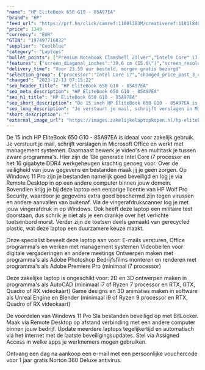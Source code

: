 ```yaml
---
"name": "HP EliteBook 650 G10 - 85A97EA"
"brand": "HP"
"feed_url": "https://prf.hn/click/camref:1100l383M/creativeref:1101l84031/destination:https%3A%2F%2Fwww.coolblue.nl%2Fproduct%2F932935"
"price": 1349
"currency": "EUR"
"GTIN": "197497716832"
"supplier": "Coolblue"
"category": "Laptops"
"bullet_points": ["Premium Notebook Clamshell Zilver","Intel® Core™ i7 i7-1355U 1,7 GHz","39,6 cm (15.6\") Full HD 1920 x 1080 Pixels IPS 16:9","16 GB DDR4-SDRAM 3200 MHz 1 x 16 GB","512 GB SSD","Intel Iris Xe Graphics","Wi-Fi 6E (802.11ax) Ethernet LAN 10,100,1000 Mbit/s Bluetooth 5.3","Lithium-Ion (Li-Ion) 51 Wh 65 W","Windows 11 Pro"]
"features": {"screen_diagonal_inches":"39,6 cm (15.6\")","screen_resolution":"1920 x 1080 Pixels","processor_family":"Intel® Core™ i7","memory_size":"16 GB","memory_type":"DDR4-SDRAM","total_storage_space":"512 GB","operating_system":"Windows 11 Pro","battery_capacity":"51 Wh","width":"359,4 mm","depth":"233,9 mm","height":"19,9 mm","weight":"1,78 kg"}
"delivery_time": "Voor 23.59 uur besteld, morgen gratis bezorgd"
"selection_group": {"processor":"Intel Core i7","changed_price_past_3_days":false,"product_family":"EliteBook"}
"changed": "2023-12-13 07:15:22"
"seo_header_title": "HP EliteBook 650 G10 - 85A97EA"
"seo_meta_description": "HP EliteBook 650 G10 - 85A97EA"
"seo_h1_title": "HP EliteBook 650 G10 - 85A97EA"
"seo_short_description": "De 15 inch HP EliteBook 650 G10 - 85A97EA is ideaal voor zakelijk gebruik."
"seo_long_description": "Je verstuurt je mail, schrijft verslagen in Microsoft Office en werkt met management systemen. Daarnaast bewerk je video's en multitask je tussen zware programma's. Hier zijn de 13e generatie Intel Core i7 processor en het 16 gigabyte DDR4 werkgeheugen krachtig genoeg voor. Over de veiligheid van jouw gegevens en bestanden maak jij je geen zorgen. Op Windows 11 Pro zijn je bestanden namelijk goed beveiligd en log je via Remote Desktop in op een andere computer binnen jouw domein. Bovendien krijg je bij deze laptop een eenjarige licentie van HP Wolf Pro Security, waardoor je gegevens extra goed beschermd zijn tegen virussen en andere aanvallen van buitenaf. Via de vingerafdrukscanner log je met jouw vingerafdruk in op Windows. Ook heeft deze laptop een militaire test doorstaan, dus schrik je niet als je een drankje over het verlichte toetsenbord morst. Verder zijn de toetsen deels gemaakt van gerecycled plastic, wat deze laptop een duurzamere keuze maakt. \r\n\r\nOnze specialist beveelt deze laptop aan voor:\r\nE-mails versturen, Office programma's en werken met management systemen\r\nVideobellen voor digitale vergaderingen en andere meetings\r\nOntwerpen maken met programma's als Adobe Photoshop\r\nBedrijfsfilms monteren en renderen met programma's als Adobe Premiere Pro (minimaal i7 processor)\r\n\r\n\r\nDeze zakelijke laptop is ongeschikt voor:\r\n2D en 3D ontwerpen maken in programma's als AutoCAD (minimaal i7 of Ryzen 7 processor en RTX, GTX, Quadro of RX videokaart)\r\nGame designs en 3D animaties maken in software als Unreal Engine en Blender (minimaal i9 of Ryzen 9 processor en RTX, Quadro of RX videokaart)\r\n\r\n\r\nDe voordelen van Windows 11 Pro\r\nSla bestanden beveiligd op met BitLocker. \r\nMaak via Remote Desktop op afstand verbinding met een andere computer binnen jouw bedrijf. \r\nUpdate meerdere laptops tegelijkertijd en automatisch via het internet met de laatste beveiligingsupdates. \r\nStel via Assigned Access in welke apps je werknemers mogen gebruiken. \r\n\r\n \r\nOntvang een dag na aankoop een e-mail met een persoonlijke vouchercode voor 1 jaar gratis Norton 360 Deluxe antivirus."
"short_description": ""
"external_image_url": "https://images.zakelijkelaptopkopen.nl/hp-elitebook-650-g10-85a97ea.webp"
---
```


De 15 inch HP EliteBook 650 G10 - 85A97EA is ideaal voor zakelijk gebruik. Je verstuurt je mail, schrijft verslagen in Microsoft Office en werkt met management systemen. Daarnaast bewerk je video's en multitask je tussen zware programma's. Hier zijn de 13e generatie Intel Core i7 processor en het 16 gigabyte DDR4 werkgeheugen krachtig genoeg voor. Over de veiligheid van jouw gegevens en bestanden maak jij je geen zorgen. Op Windows 11 Pro zijn je bestanden namelijk goed beveiligd en log je via Remote Desktop in op een andere computer binnen jouw domein. Bovendien krijg je bij deze laptop een eenjarige licentie van HP Wolf Pro Security, waardoor je gegevens extra goed beschermd zijn tegen virussen en andere aanvallen van buitenaf. Via de vingerafdrukscanner log je met jouw vingerafdruk in op Windows. Ook heeft deze laptop een militaire test doorstaan, dus schrik je niet als je een drankje over het verlichte toetsenbord morst. Verder zijn de toetsen deels gemaakt van gerecycled plastic, wat deze laptop een duurzamere keuze maakt.

Onze specialist beveelt deze laptop aan voor:
E-mails versturen, Office programma's en werken met management systemen
Videobellen voor digitale vergaderingen en andere meetings
Ontwerpen maken met programma's als Adobe Photoshop
Bedrijfsfilms monteren en renderen met programma's als Adobe Premiere Pro (minimaal i7 processor)


Deze zakelijke laptop is ongeschikt voor:
2D en 3D ontwerpen maken in programma's als AutoCAD (minimaal i7 of Ryzen 7 processor en RTX, GTX, Quadro of RX videokaart)
Game designs en 3D animaties maken in software als Unreal Engine en Blender (minimaal i9 of Ryzen 9 processor en RTX, Quadro of RX videokaart)


De voordelen van Windows 11 Pro
Sla bestanden beveiligd op met BitLocker.
Maak via Remote Desktop op afstand verbinding met een andere computer binnen jouw bedrijf.
Update meerdere laptops tegelijkertijd en automatisch via het internet met de laatste beveiligingsupdates.
Stel via Assigned Access in welke apps je werknemers mogen gebruiken.

 
Ontvang een dag na aankoop een e-mail met een persoonlijke vouchercode voor 1 jaar gratis Norton 360 Deluxe antivirus.